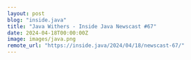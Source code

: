 ```yaml
---
layout: post
blog: "inside.java"
title: "Java Withers - Inside Java Newscast #67"
date: 2024-04-18T00:00:00Z
image: images/java.png
remote_url: "https://inside.java/2024/04/18/newscast-67/"
---
```

